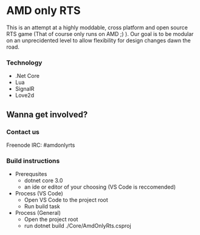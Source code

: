 # AMD only RTS
This is an attempt at a highly moddable, cross platform and open source RTS game (That of course only runs on AMD ;) ). Our goal is to be modular on an unprecidented level to allow flexibility for design changes dawn the road.

### Technology
- .Net Core
- Lua
- SignalR
- Love2d

## Wanna get involved?
### Contact us 
Freenode IRC: #amdonlyrts

### Build instructions
- Prerequsites
    - dotnet core 3.0
    - an ide or editor of your choosing (VS Code is reccomended)
- Process (VS Code)
    - Open VS Code to the project root
    - Run build task
- Process (General)
    - Open the project root
    - run dotnet build ./Core/AmdOnlyRts.csproj
